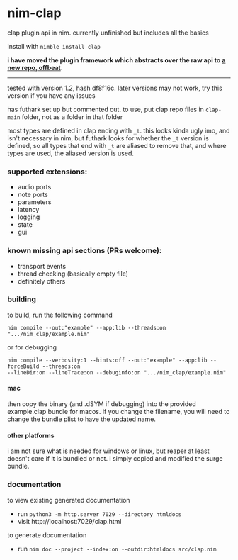 # nim-clap
clap plugin api in nim. currently unfinished but includes all the basics

install with `nimble install clap`

**i have moved the plugin framework which abstracts over the raw api to [a new repo, offbeat](https://github.com/morganholly/offbeat).**

---

tested with version 1.2, hash df8f16c. later versions may not work, try this version if you have any issues

has futhark set up but commented out. to use, put clap repo files in `clap-main` folder, not as a folder in that folder

most types are defined in clap ending with `_t`. this looks kinda ugly imo, and isn't necessary in nim, but futhark looks for whether the `_t` version is defined, so all types that end with `_t` are aliased to remove that, and where types are used, the aliased version is used.

### supported extensions:
- audio ports
- note ports
- parameters
- latency
- logging
- state
- gui

### known missing api sections (PRs welcome):
- transport events
- thread checking (basically empty file)
- definitely others

### building
to build, run the following command
```
nim compile --out:"example" --app:lib --threads:on ".../nim_clap/example.nim"
```
or for debugging
```
nim compile --verbosity:1 --hints:off --out:"example" --app:lib --forceBuild --threads:on
--lineDir:on --lineTrace:on --debuginfo:on ".../nim_clap/example.nim"
```

#### mac
then copy the binary (and .dSYM if debugging) into the provided example.clap bundle for macos. if you change the filename, you will need to change the bundle plist to have the updated name.

#### other platforms
i am not sure what is needed for windows or linux, but reaper at least doesn't care if it is bundled or not. i simply copied and modified the surge bundle.

### documentation
to view existing generated documentation
- run `python3 -m http.server 7029 --directory htmldocs`
- visit http://localhost:7029/clap.html

to generate documentation
- run `nim doc --project --index:on --outdir:htmldocs src/clap.nim`

